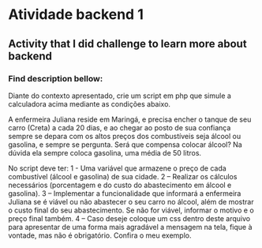 # Atividade backend 1

## Activity that I did challenge to learn more about backend

### Find description bellow:

Diante do contexto apresentado, crie um script em php que simule a calculadora acima mediante as condições abaixo.

A enfermeira Juliana reside em Maringá, e precisa encher o tanque de seu carro (Creta) a cada 20 dias, e ao chegar ao posto de sua confiança sempre se depara com os altos preços dos combustíveis seja álcool ou gasolina, e sempre se pergunta. Será que compensa colocar álcool? Na dúvida ela sempre coloca gasolina, uma média de 50 litros.
 
No script deve ter:
1 - Uma variável que armazene o preço de cada combustível (álcool e gasolina) de sua cidade.
2 – Realizar os cálculos necessários (porcentagem e do custo do abastecimento em álcool e gasolina).
3 – Implementar a funcionalidade que informará a enfermeira Juliana se é viável ou não abastecer o seu carro no álcool, além de mostrar o custo final do seu abastecimento. Se não for viável, informar o motivo e o preço final também.
4 – Caso deseje coloque um css dentro deste arquivo para apresentar de uma forma mais agradável a mensagem na tela, fique à vontade, mas não é obrigatório. Confira o meu exemplo.
